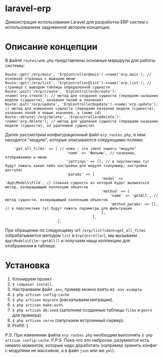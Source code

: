 # laravel-erp
Демонстрация использования Laravel для разработки ERP систем с использованием задуманной автором концепции.

# Описание концепции

В файле ```routes/web.php``` представлены основные маршруты для работы системы:

```
Route::get('/erp/main', 'ErpController@main')->name('erp.main'); // основная страница с выводом меню
Route::get('/erp/list', 'ErpController@list')->name('erp.list'); // страница с выводом таблицы определенной сущности
Route::post('/erp/create', 'ErpController@create')->name('erp.create'); // метод для создания сущности (передаем название модели (сущности), названия полей и значения)
Route::put('/erp/update', 'ErpController@update')->name('erp.update'); // метод для изменения сущности (передаем название модели (сущности), названия полей и новые значения, а также id)
Route::delete('/erp/delete', 'ErpController@delete')->name('erp.delete'); // метод для удаления сущности (передаем название модели (сущности), id удаляемой сущности)
```

Далее рассмотрим конфигурационный файл ```erp_routes.php```, в нем находятся "модули", которые описываются следующими полями:

```
    'get_all_films' => [ // ключ - это ident нашего "модуля"
                            'name' => 'Фильмы', // название, отображаемое в меню
                            'settings' => [], // в перспективе тут будут лежать какие либо настройки для модуля (например, настройки доступа)
                            'params' => [ 
                                            'model' => 'App\Models\Film', // главная сущность из которой будет вызываться метод, возвращающий коллекцию объектов
                                            'method' => [
                                                'name' => 'getAll', // метод сущности, возвращающий коллекцию объектов
                                                'method_params' => [], // в перспективе тут будут лежать параметры для фильтрации
                                            ],
                                        ],
                        ],
```

При обращении по следующему url: ```/erp/list?ident=get_all_films``` (обрабатывается методом ```list``` в ```ErpController```), мы вызываем ```App\Models\Film::getAll()``` и получаем нашу коллекцию для отображения в таблице.

# Установка

1) Клонируем проект.
2) ```$ composer install```.
3) Настраиваем файл ```.env```, пример можно взять из ```.env.example```.
4) ```$ php artisan config:cache```
5) ```$ php artisan migrate``` (раскатываем миграции).
6) ```$ php artisan make:auth```.
7) ```$ php artisan db:seed``` (заполним созданные таблицы ```films``` и ```genre``` для примера).
8) ```$ php artisan serve``` (запускаем встроенный сервер).
9) Profit! :)

P.S. При изменении файла ```erp_routes.php``` необходим выполнять ```$ php artisan config:cache```.
P.P.S. Пока что это наброски, разумеется есть немало моментов, которые надо доработать (например хранить конфиг с модулями не массивом, а в файл ```json``` или же ```yml```).
